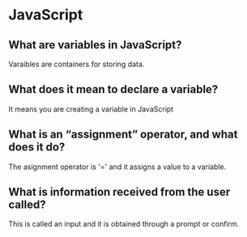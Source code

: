 # JavaScript

## What are variables in JavaScript?

Varaibles are containers for storing data.

## What does it mean to declare a variable?

It means you are creating a variable in JavaScript

## What is an “assignment” operator, and what does it do?

The asignment operator is '=' and it assigns a value to a variable.

## What is information received from the user called?

This is called an input and it is obtained through a prompt or confirm.
